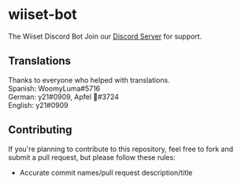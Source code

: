 # wiiset-bot
The Wiiset Discord Bot
Join our <a href="https://discord.gg/6DPWSmK">Discord Server</a> for support.

## Translations
Thanks to everyone who helped with translations. <br/>
Spanish: WoomyLuma#5716 <br/>
German: y21#0909, Apfel 🐾#3724 <br/>
English: y21#0909 <br/>

## Contributing
If you're planning to contribute to this repository, feel free to fork and submit a pull request, but please follow these rules:
- Accurate commit names/pull request description/title